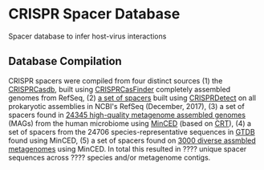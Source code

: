 # CRISPR Spacer Database
Spacer database to infer host-virus interactions

## Database Compilation

CRISPR spacers were compiled from four distinct sources (1) the [CRISPRCasdb](https://crisprcas.i2bc.paris-saclay.fr/Home/Download), built using [CRISPRCasFinder](https://academic.oup.com/nar/article/46/W1/W246/5001162) completely assembled genomes from RefSeq, (2) [a set of spacers](https://www.liebertpub.com/doi/full/10.1089/crispr.2018.0034) built using [CRISPRDetect](https://www.ncbi.nlm.nih.gov/pmc/articles/PMC4869251/) on all prokaryotic assemblies in NCBI's RefSeq (December, 2017), (3) a set of spacers found in [24345 high-quality metagenome assembled genomes](https://www.nature.com/articles/s41586-019-1058-x) (MAGs) from the human microbiome using [MinCED](https://github.com/ctSkennerton/minced) (based on [CRT](https://bmcbioinformatics.biomedcentral.com/articles/10.1186/1471-2105-8-209)), (4) a set of spacers from the 24706 species-representative sequences in [GTDB](https://www.biorxiv.org/content/10.1101/771964v1) found using MinCED, (5) a set of spacers found on [3000 diverse assmbled metagenomes](https://www.mdpi.com/2073-4425/10/9/714) using MinCED. In total this resulted in ???? unique spacer sequences across ???? species and/or metagenome contigs. 